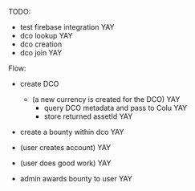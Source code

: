 TODO:

- test firebase integration YAY
- dco lookup YAY
- dco creation  
- dco join YAY

Flow:

- create DCO
  - (a new currency is created for the DCO) YAY
     - query DCO metadata and pass to Colu YAY
     - store returned assetId YAY

- create a bounty within dco YAY
- (user creates account) YAY
- (user does good work) YAY
- admin awards bounty to user YAY
